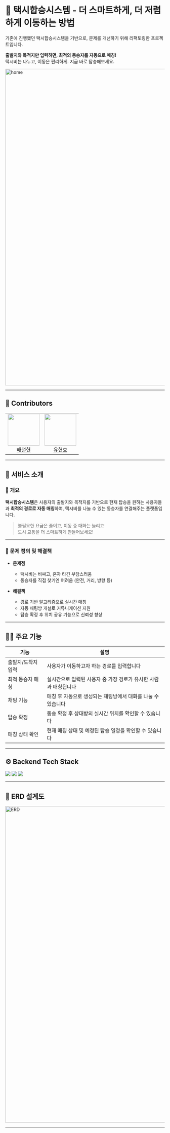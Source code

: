 # 🚕 택시합승시스템 - 더 스마트하게, 더 저렴하게 이동하는 방법
기존에 진행했던 택시합승시스템을 기반으로, 문제를 개선하기 위해 리팩토링한 프로젝트입니다.

**출발지와 목적지만 입력하면, 최적의 동승자를 자동으로 매칭!**  
택시비는 나누고, 이동은 편리하게. 지금 바로 탑승해보세요.

<img src="assets/home.png" alt="home" width="1000"/>

---


## 👥 Contributors

<table>
  <tr>
    <td align="center"><a href="https://github.com/baecheolhyeon"><img src="https://avatars.githubusercontent.com/u/87306418?v=4" width="100"/><br/>배철현</a></td>
    <td align="center"><a href="https://github.com/HyunhoYu"><img src="https://avatars.githubusercontent.com/u/46563149?v=4" width="100"/><br/>유현호</a></td>
  </tr>
</table>

---

## 🚀 서비스 소개

### 📌 개요

**택시합승시스템**은 사용자의 출발지와 목적지를 기반으로 현재 탑승을 원하는 사용자들과 **최적의 경로로 자동 매칭**하여, 택시비를 나눌 수 있는 동승자를 연결해주는 플랫폼입니다.

> 불필요한 요금은 줄이고, 이동 중 대화는 늘리고  
> 도시 교통을 더 스마트하게 만들어보세요!

---

### 📑 문제 정의 및 해결책

- **문제점**
  - 택시비는 비싸고, 혼자 타긴 부담스러움
  - 동승자를 직접 찾기엔 어려움 (안전, 거리, 방향 등)

- **해결책**
  - 경로 기반 알고리즘으로 실시간 매칭
  - 자동 채팅방 개설로 커뮤니케이션 지원
  - 탑승 확정 후 위치 공유 기능으로 신뢰성 향상

---

## 🧑‍💻 주요 기능

| 기능                  | 설명                                                                   |
|---------------------|------------------------------------------------------------------------|
| 출발지/도착지 입력         | 사용자가 이동하고자 하는 경로를 입력합니다                                      |
| 최적 동승자 매칭           | 실시간으로 입력된 사용자 중 가장 경로가 유사한 사람과 매칭됩니다                      |
| 채팅 기능               | 매칭 후 자동으로 생성되는 채팅방에서 대화를 나눌 수 있습니다                         |
| 탑승 확정               | 동승 확정 후 상대방의 실시간 위치를 확인할 수 있습니다                             |
| 매칭 상태 확인            | 현재 매칭 상태 및 예정된 탑승 일정을 확인할 수 있습니다                            |

---


## ⚙️ Backend Tech Stack

<img src="https://img.shields.io/badge/Java-007396?style=for-the-badge&logo=openjdk&logoColor=white">
<img src="https://img.shields.io/badge/Spring_Boot-6DB33F?style=for-the-badge&logo=spring-boot&logoColor=white">
<img src="https://img.shields.io/badge/MySQL-4479A1?style=for-the-badge&logo=mysql&logoColor=white">

---

## 🧱 ERD 설계도

<img src="assets/erd.pdf" alt="ERD" width="1000"/>


---
